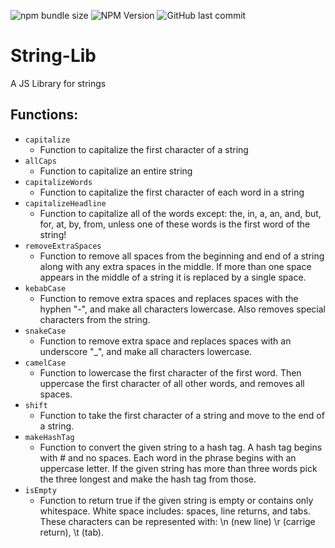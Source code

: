 ![npm bundle size](https://img.shields.io/bundlephobia/min/%40mathyasp%2Fstring-lib)
![NPM Version](https://img.shields.io/npm/v/%40mathyasp%2Fstring-lib)
![GitHub last commit](https://img.shields.io/github/last-commit/mathyasp/string-lib)

# String-Lib

A JS Library for strings

## Functions:
- `capitalize`
  - Function to capitalize the first character of a string
- `allCaps`
  - Function to capitalize an entire string
- `capitalizeWords`
  - Function to capitalize the first character of each word in a string
- `capitalizeHeadline`
  - Function to capitalize all of the words except: the, in, a, an, and, but, for, at, by, from, unless one of these words is the first word of the string!
- `removeExtraSpaces`
  - Function to remove all spaces from the beginning and end of a string along with any extra spaces in the middle. If more than one space appears in the middle of a string it is replaced by a single space.
- `kebabCase`
  - Function to remove extra spaces and replaces spaces with the hyphen "-", and make all characters lowercase. Also removes special characters from the string.
- `snakeCase`
  - Function to remove extra space and replaces spaces with an underscore "_", and make all characters lowercase.
- `camelCase`
  - Function to lowercase the first character of the first word. Then uppercase the first character of all other words, and removes all spaces.
- `shift`
  - Function to take the first character of a string and move to the end of a string.
- `makeHashTag`
  - Function to convert the given string to a hash tag. A hash tag begins with # and no spaces. Each word in the phrase begins with an uppercase letter. If the given string has more than three words pick the three longest and make the hash tag from those.
- `isEmpty`
  - Function to return true if the given string is empty or contains only whitespace. White space includes: spaces, line returns, and tabs. These characters can be represented with: \n (new line) \r (carrige return), \t (tab).

